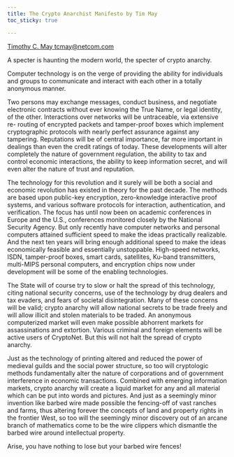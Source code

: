 ```yaml
---
title: The Crypto Anarchist Manifesto by Tim May
toc_sticky: true

---
```


[Timothy C. May <tcmay@netcom.com>](ftp://soda.berkeley.edu/pub/cypherpunks/people/tcmay.html)

A specter is haunting the modern world, the specter of crypto anarchy.

Computer technology is on the verge of providing the ability for
individuals and groups to communicate and interact with each other in
a totally anonymous manner.

Two persons may exchange messages, conduct business, and negotiate electronic contracts without ever knowing the True Name, or legal identity, of the other.
Interactions over networks will be untraceable, via extensive re- routing of
encrypted packets and tamper-proof boxes which implement cryptographic protocols with nearly perfect assurance against any
tampering.
Reputations will be of central importance, far more important in dealings than even the credit ratings of today.
These developments will alter completely the nature of government
regulation, the ability to tax and control economic interactions, the
ability to keep information secret, and will even alter the nature of
trust and reputation.

The technology for this revolution and it surely will be both a
social and economic revolution has existed in theory for the past
decade. The methods are based upon public-key encryption,
zero-knowledge interactive proof systems, and various software
protocols for interaction, authentication, and verification. The
focus has until now been on academic conferences in Europe and the
U.S., conferences monitored closely by the National Security Agency.
But only recently have computer networks and personal computers
attained sufficient speed to make the ideas practically realizable.
And the next ten years will bring enough additional speed to make the
ideas economically feasible and essentially unstoppable.
High-speed networks, ISDN, tamper-proof boxes, smart cards,
satellites, Ku-band transmitters, multi-MIPS personal computers, and
encryption chips now under development will be some of the enabling
technologies.

The State will of course try to slow or halt the spread of this
technology, citing national security concerns, use of the technology
by drug dealers and tax evaders, and fears of societal
disintegration. Many of these concerns will be valid; crypto anarchy
will allow national secrets to be trade freely and will allow illicit
and stolen materials to be traded. An anonymous computerized market
will even make possible abhorrent markets for assassinations and
extortion. Various criminal and foreign elements will be active users
of CryptoNet. But this will not halt the spread of crypto anarchy.

Just as the technology of printing altered and reduced the power of
medieval guilds and the social power structure, so too will
cryptologic methods fundamentally alter the nature of corporations
and of government interference in economic transactions. Combined
with emerging information markets, crypto anarchy will create a
liquid market for any and all material which can be put into words
and pictures. And just as a seemingly minor invention like barbed
wire made possible the fencing-off of vast ranches and farms, thus
altering forever the concepts of land and property rights in the
frontier West, so too will the seemingly minor discovery out of an
arcane branch of mathematics come to be the wire clippers which
dismantle the barbed wire around intellectual property.

Arise, you have nothing to lose but your barbed wire fences!

